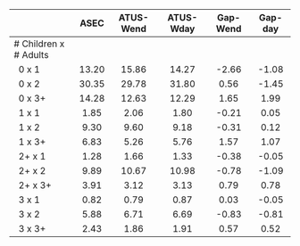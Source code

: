 
|                      |         ASEC |    ATUS-Wend |    ATUS-Wday |     Gap-Wend |      Gap-day |
| -------------------- | :----------: | :----------: | :----------: | :----------: | :----------: |
| # Children x # Adults |              |              |              |              |              |
| &nbsp;&nbsp;0 x 1    |        13.20 |        15.86 |        14.27 |        -2.66 |        -1.08 |
| &nbsp;&nbsp;0 x 2    |        30.35 |        29.78 |        31.80 |         0.56 |        -1.45 |
| &nbsp;&nbsp;0 x 3+   |        14.28 |        12.63 |        12.29 |         1.65 |         1.99 |
| &nbsp;&nbsp;1 x 1    |         1.85 |         2.06 |         1.80 |        -0.21 |         0.05 |
| &nbsp;&nbsp;1 x 2    |         9.30 |         9.60 |         9.18 |        -0.31 |         0.12 |
| &nbsp;&nbsp;1 x 3+   |         6.83 |         5.26 |         5.76 |         1.57 |         1.07 |
| &nbsp;&nbsp;2+ x 1   |         1.28 |         1.66 |         1.33 |        -0.38 |        -0.05 |
| &nbsp;&nbsp;2+ x 2   |         9.89 |        10.67 |        10.98 |        -0.78 |        -1.09 |
| &nbsp;&nbsp;2+ x 3+  |         3.91 |         3.12 |         3.13 |         0.79 |         0.78 |
| &nbsp;&nbsp;3 x 1    |         0.82 |         0.79 |         0.87 |         0.03 |        -0.05 |
| &nbsp;&nbsp;3 x 2    |         5.88 |         6.71 |         6.69 |        -0.83 |        -0.81 |
| &nbsp;&nbsp;3 x 3+   |         2.43 |         1.86 |         1.91 |         0.57 |         0.52 |

